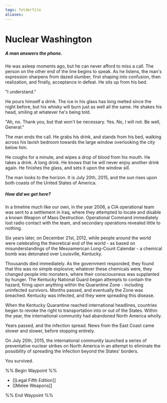 ```yaml
---
tags: folderfile
aliases:
---
```


# Nuclear Washington
##### A man answers the phone. 
He was asleep moments ago, but he can never afford to miss a call. The person on the other end of the line begins to speak. As he listens, the man's expression sharpens from dazed slumber, first shaping into confusion, then realization, and finally, acceptance in defeat. He sits up from his bed.

"I understand."

He pours himself a drink. The ice in his glass has long melted since the night before, but his whisky will burn just as well all the same. He shakes his head, smiling at whatever he's being told.

"Ah, no. Thank you, but that won't be necessary. Yes. No, I will not. Be well, General."

The man ends the call. He grabs his drink, and stands from his bed, walking across his lavish bedroom towards the large window overlooking the city below him.

He coughs for a minute, and wipes a drop of blood from his mouth. He takes a drink. A long drink. He knows that he will never enjoy another drink again. He finishes the glass, and sets it upon the window sill.

The man looks to the horizon. It is July 20th, 2015, and the sun rises upon both coasts of the United States of America.

##### How did we get here?
In a timeline much like our own, in the year 2006, a CIA operational team was sent to a settlement in Iraq, where they attempted to locate and disable a known Weapon of Mass Destruction. Operational Command immediately lost radio contact with the team, and secondary operations revealed little to nothing.

Six years later, on December 21st, 2012, while people around the world were celebrating the theoretical end of the world - as based on misunderstandings of the Mesoamerican Long-Count Calendar - a chemical bomb was detonated over Louisville, Kentucky. 

Thousands died immediately. As the government responded, they found that this was no simple explosive; whatever these chemicals were, they changed people into monsters, where their consciousness was supplanted by hunger. The Kentucky National Guard began attempts to contain the hazard, firing upon anything within the Quarantine Zone - including uninfected survivors. Months passed, and eventually the Zone was breached. Kentucky was infected, and they were spreading this disease.

When the Kentucky Quarantine reached international headlines, countries began to revoke the right to transportation into or out of the States. Within the year, the international community had abandoned North America wholly. 

Years passed, and the infection spread. News from the East Coast came slower and slower, before stopping entirely.

On July 20th, 2015, the international community launched a series of preventative nuclear strikes on North America in an attempt to eliminate the possibility of spreading the infection beyond the States' borders.

You survived.

%% Begin Waypoint %%
- [[Legal Fifth Edition]]
- [[Melee Weapons]]

%% End Waypoint %%
